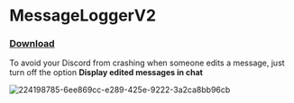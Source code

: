 # MessageLoggerV2

### **[Download](https://github.com/thiaguinho4/MessageLoggerV2-Fixed-2023/releases)**

To avoid your Discord from crashing when someone edits a message, just turn off the option **Display edited messages in chat**

![224198785-6ee869cc-e289-425e-9222-3a2ca8bb96cb](https://user-images.githubusercontent.com/101910294/224401058-78d14a20-a8ba-4fcd-b211-2315397f587f.png)
